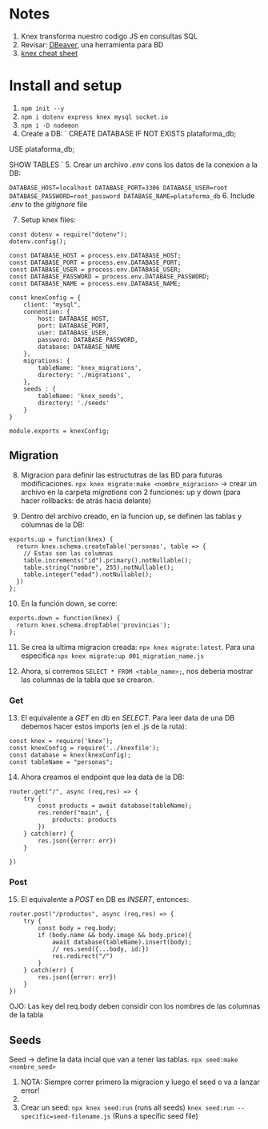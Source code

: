 # Notes

1. Knex transforma nuestro codigo JS en consultas SQL
2. Revisar: [DBeaver](https://dbeaver.io/), una herramienta para BD
3. [knex cheat sheet](https://devhints.io/knex)

# Install and setup
1. `npm init --y`
2. `npm i dotenv express knex mysql socket.io`
3. `npm i -D nodemon`
4. Create a DB: 
`
CREATE DATABASE IF NOT EXISTS plataforma_db;

USE plataforma_db;

SHOW TABLES
`
5. Crear un archivo *.env* cons los datos de la conexion a la DB:

`
DATABASE_HOST=localhost
DATABASE_PORT=3306
DATABASE_USER=root
DATABASE_PASSWORD=root_password
DATABASE_NAME=plataforma_db
`
6. Include *.env* to the *gitignore* file

7. Setup knex files:

```
const dotenv = require("dotenv");
dotenv.config();

const DATABASE_HOST = process.env.DATABASE_HOST;
const DATABASE_PORT = process.env.DATABASE_PORT;
const DATABASE_USER = process.env.DATABASE_USER;
const DATABASE_PASSWORD = process.env.DATABASE_PASSWORD;
const DATABASE_NAME = process.env.DATABASE_NAME;

const knexConfig = {
    client: "mysql",
    connention: {
        host: DATABASE_HOST,
        port: DATABASE_PORT,
        user: DATABASE_USER,
        password: DATABASE_PASSWORD,
        database: DATABASE_NAME
    },
    migrations: {
        tableName: 'knex_migrations',
        directory: './migrations',
    },
    seeds : {
        tableName: 'knex_seeds',
        directory: './seeds'
    }
}

module.exports = knexConfig;
```

## Migration
8. Migracion para definir las estructutras de las BD para futuras modificaciones. `npx knex migrate:make <nombre_migracion>` -> crear un archivo en la carpeta *migrations* con 2 funciones: up y down (para hacer rollbacks: de atrás hacia delante)

9. Dentro del archivo creado, en la funcion up, se definen las tablas y columnas de la DB:

```
exports.up = function(knex) {
  return knex.schema.createTable('personas', table => {
    // Estas son las columnas
    table.increments("id").primary().notNullable(); 
    table.string("nombre", 255).notNullable();
    table.integer("edad").notNullable();
  })
};

```

10. En la función down, se corre:
```
exports.down = function(knex) {
  return knex.schema.dropTable('provincias');
};
```

11.  Se crea la ultima migracion creada: `npx knex migrate:latest`. Para una especifica `npx knex migrate:up 001_migration_name.js`

12. Ahora, si corremos `SELECT * FROM <table_name>;`, nos deberia mostrar las columnas de la tabla que se crearon.

### Get
13. El equivalente a *GET* en db en *SELECT*. Para leer data de una DB debemos hacer estos imports (en el .js de la ruta):

```
const knex = require('knex');
const knexConfig = require('../knexfile');
const database = knex(knexConfig);
const tableName = "personas";
```

14. Ahora creamos el endpoint que lea data de la DB:

```
router.get("/", async (req,res) => {
    try {
        const products = await database(tableName);
        res.render("main", {
            products: products
        })
    } catch(err) {
        res.json({error: err})
    }
    
})
```

### Post
15. El equivalente a *POST* en DB es *INSERT*, entonces:

```
router.post("/productos", async (req,res) => {
    try {
        const body = req.body;
        if (body.name && body.image && body.price){
            await database(tableName).insert(body);
            // res.send({...body, id:})
            res.redirect("/")
        }
    } catch(err) {
        res.json({error: err})
    }
})
```
OJO: Las key del req.body deben considir con los nombres de las columnas de la tabla



## Seeds 

Seed -> define la data incial que van a tener las tablas. `npx seed:make <nombre_seed>`


1. NOTA: Siempre correr primero la migracion y luego el seed o va a lanzar error!
2. 
3.  Crear un seed: `npx knex seed:run` (runs all seeds) `knex seed:run --specific=seed-filename.js` (Runs a specific seed file)
